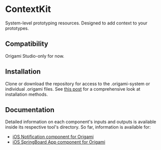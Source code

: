 # ContextKit
System-level prototyping resources. Designed to add context to your prototypes.

## Compatibility
Origami Studio-only for now.

## Installation
Clone or download the repository for access to the .origami-system or individual .origami files. See [this post](http://dannywhite.is/contextkit-for-origami/#installation) for a comprehensive look at installation methods.

## Documentation
Detailed information on each component's inputs and outputs is available inside its respective tool's directory. So far, information is available for:
- [iOS Notification component for Origami](origami/notification.md)
- [iOS SpringBoard App component for Origami](origami/springboard-app.md)
